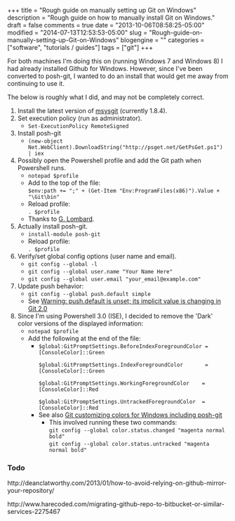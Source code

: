 +++
title = "Rough guide on manually setting up Git on Windows"
description = "Rough guide on how to manually install Git on Windows."
draft = false
comments = true
date = "2013-10-06T08:58:25-05:00"
modified = "2014-07-13T12:53:53-05:00"
slug = "Rough-guide-on-manually-setting-up-Git-on-Windows"
blogengine = ""
categories = ["software", "tutorials / guides"]
tags = ["git"]
+++

<p>For both machines I'm doing this on (running Windows 7 and Windows 8) I had already installed Github for Windows. However, since I've been converted to posh-git, I wanted to do an install that would get me away from continuing to use it.</p>

<p>The below is roughly what I did, and may not be completely correct.</p>

<ol>
<li>Install the latest version of <a href="http://msysgit.github.io/" rel="external">msysgit</a> (currently 1.8.4).</li>
<li>Set execution policy (run as administrator).<ul><li><code>Set-ExecutionPolicy RemoteSigned</code></li></ul></li>
<li>Install posh-git<ul><li><code>(new-object Net.WebClient).DownloadString("http://psget.net/GetPsGet.ps1") | iex</code></li></ul></li>
<li>Possibly open the Powershell profile and add the Git path when Powershell runs.<ul>
<li><code>notepad $profile</code></li>
<li>Add to the top of the file:<br /><code>$env:path += ";" + (Get-Item "Env:ProgramFiles(x86)").Value + "\Git\bin"</code></li>
<li>Reload profile:<br /><code>. $profile</code></li>
<li>Thanks to <a href="http://stackoverflow.com/a/17625052/11912" rel="external">G. Lombard</a>.</li>
</ul></li>
<li>Actually install posh-git.
<ul><li><code>install-module posh-git</code></li>
<li>Reload profile:<br /><code>. $profile</code></li></ul></li>
<li>Verify/set global config options (user name and email).<ul>
<li><code>git config --global -l</code></li>
<li><code>git config --global user.name "Your Name Here"</code></li>
<li><code>git config --global user.email "your_email@example.com"</code></li>
</ul>
<li>Update push behavior:<ul><li><code>git config --global push.default simple</code></li><li>See <a href="http://stackoverflow.com/a/13148313/11912">Warning: push.default is unset; its implicit value is changing in Git 2.0</a></li></ul></li>
<li>Since I'm using Powershell 3.0 (ISE), I decided to remove the 'Dark' color versions of the displayed information:<ul>
<li><code>notepad $profile</code></li>
<li>Add the following at the end of the file:<ul>
<li><code class="powershell">$global:GitPromptSettings.BeforeIndexForegroundColor = [ConsoleColor]::Green<br />
$global:GitPromptSettings.IndexForegroundColor       = [ConsoleColor]::Green<br />
$global:GitPromptSettings.WorkingForegroundColor    = [ConsoleColor]::Red<br />
$global:GitPromptSettings.UntrackedForegroundColor  = [ConsoleColor]::Red</code></li>
<li>See also <a href="http://sedodream.com/2012/05/05/GitCustomizingColorsForWindowsIncludingPoshgit.aspx" rel="external">Git customizing colors for Windows including posh-git</a><ul><li>This involved running these two commands:<br /><code>git config --global color.status.changed "magenta normal bold"</code><br /><code>git config --global color.status.untracked "magenta normal bold"</code></li></ul></li>
</ol>

<h3>Todo</h3>

<p>http://deanclatworthy.com/2013/01/how-to-avoid-relying-on-github-mirror-your-repository/</p>

<p>http://www.harecoded.com/migrating-github-repo-to-bitbucket-or-similar-services-2275467</p>
